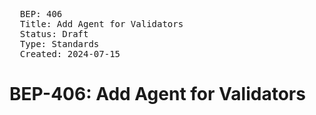 <pre>
  BEP: 406
  Title: Add Agent for Validators
  Status: Draft
  Type: Standards
  Created: 2024-07-15
</pre>

# BEP-406: Add Agent for Validators
